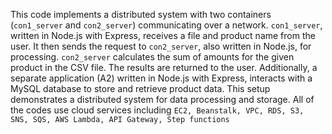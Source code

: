 This code implements a distributed system with two containers (`con1_server` and `con2_server`) communicating over a
network. `con1_server`, written in Node.js with Express, receives a file and product name from the user. It then sends
the request to `con2_server`, also written in Node.js, for processing. `con2_server` calculates the sum of amounts for
the given product in the CSV file. The results are returned to the user. Additionally, a separate application (A2)
written in Node.js with Express, interacts with a MySQL database to store and retrieve product data. This setup
demonstrates a distributed system for data processing and storage. All of the codes use cloud services including `EC2, Beanstalk, VPC, RDS, S3, SNS, SQS, AWS Lambda, API Gateway, Step functions`
